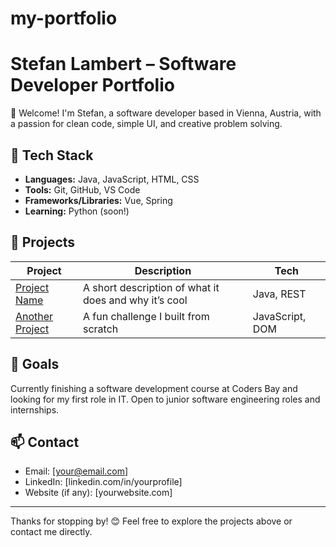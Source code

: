 # my-portfolio

# Stefan Lambert – Software Developer Portfolio

👋 Welcome! I'm Stefan, a software developer based in Vienna, Austria, with a passion for clean code, simple UI, and creative problem solving.

## 🧰 Tech Stack
- **Languages:** Java, JavaScript, HTML, CSS
- **Tools:** Git, GitHub, VS Code
- **Frameworks/Libraries:** Vue, Spring
- **Learning:** Python (soon!)

## 🚀 Projects

| Project | Description | Tech |
|--------|-------------|------|
| [Project Name](link) | A short description of what it does and why it’s cool | Java, REST |
| [Another Project](link) | A fun challenge I built from scratch | JavaScript, DOM |

## 🎯 Goals
Currently finishing a software development course at Coders Bay and looking for my first role in IT. Open to junior software engineering roles and internships.

## 📫 Contact
- Email: [your@email.com]
- LinkedIn: [linkedin.com/in/yourprofile]
- Website (if any): [yourwebsite.com]

---

Thanks for stopping by! 😊 Feel free to explore the projects above or contact me directly.
